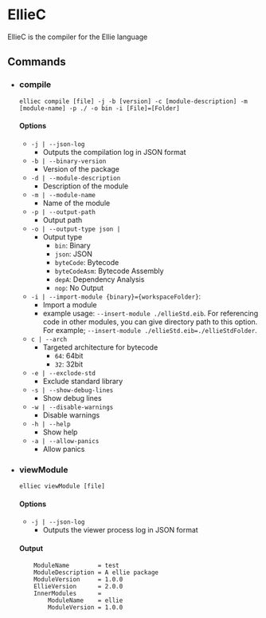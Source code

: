 # EllieC

EllieC is the compiler for the Ellie language

## Commands

- ### compile
  `elliec compile [file] -j -b [version] -c [module-description] -m [module-name] -p ./ -o bin -i [File]=[Folder]`
  #### Options
  - `-j | --json-log`
    - Outputs the compilation log in JSON format
  - `-b | --binary-version`
    - Version of the package
  - `-d | --module-description`
    - Description of the module
  - `-m | --module-name`
    - Name of the module
  - `-p | --output-path`
    - Output path
  - `-o | --output-type json | `
    - Output type
        * `bin`: Binary
        * `json`: JSON
        * `byteCode`: Bytecode
        * `byteCodeAsm`: Bytecode Assembly
        * `depA`: Dependency Analysis
        * `nop`: No Output
  - `-i | --import-module {binary}={workspaceFolder}`:
    - Import a module
    - example usage: `--insert-module ./ellieStd.eib`. For referencing code in other modules, you can give directory path to this option. For example; `--insert-module ./ellieStd.eib=./ellieStdFolder`.
  - `c | --arch`
    - Targeted architecture for bytecode
        * `64`: 64bit
        * `32`: 32bit
  - `-e | --exclode-std`
    - Exclude standard library
  - `-s | --show-debug-lines`
    - Show debug lines
  - `-w | --disable-warnings`
    - Disable warnings
  - `-h | --help`
    - Show help
  - `-a | --allow-panics`
    - Allow panics

- ### viewModule
    `elliec viewModule [file]`
    #### Options
    - `-j | --json-log`
      - Outputs the viewer process log in JSON format
    #### Output
    ```
        ModuleName        = test
        ModuleDescription = A ellie package
        ModuleVersion     = 1.0.0
        EllieVersion      = 2.0.0
        InnerModules      =
            ModuleName    = ellie
            ModuleVersion = 1.0.0
    ```
